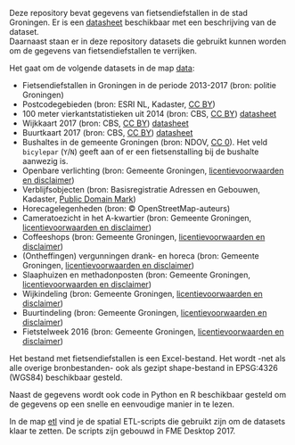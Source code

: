 Deze repository bevat gegevens van fietsendiefstallen in de stad Groningen. Er is een [datasheet](../master/doc/Uitleg%20data.Rmd) beschikbaar met een beschrijving van de dataset.  
Daarnaast staan er in deze repository datasets die gebruikt kunnen worden om de gegevens van fietsendiefstallen te verrijken. 

Het gaat om de volgende datasets in de map [data](https://github.com/KennisnetwerkDataScience/Fietsendiefstallen/tree/master/data):
* Fietsendiefstallen in Groningen in de periode 2013-2017 (bron: politie Groningen)
* Postcodegebieden (bron: ESRI NL, Kadaster, [CC BY](https://creativecommons.org/licenses/by/3.0/nl/))
* 100 meter vierkantstatistieken uit 2014 (bron: CBS, [CC BY](https://creativecommons.org/licenses/by/3.0/nl/)) [datasheet](https://www.cbs.nl/-/media/imported/documents/2014/44/statistische%20gegevens%20per%20vierkant%20update%20oktober%202014.pdf?la=nl-nl)
* Wijkkaart 2017 (bron: CBS, [CC BY](https://creativecommons.org/licenses/by/3.0/nl/)) [datasheet](https://www.cbs.nl/-/media/_pdf/2017/36/2017ep37%20toelichting%20wijk%20en%20buurtkaart%202017.pdf)
* Buurtkaart 2017 (bron: CBS, [CC BY](https://creativecommons.org/licenses/by/3.0/nl/)) [datasheet](https://www.cbs.nl/-/media/_pdf/2017/36/2017ep37%20toelichting%20wijk%20en%20buurtkaart%202017.pdf)
* Bushaltes in de gemeente Groningen (bron: NDOV, [CC 0](https://creativecommons.org/publicdomain/zero/1.0/deed.nl)). Het veld `bicylepar` (`Y`/`N`) geeft aan of er een fietsenstalling bij de bushalte aanwezig is.
* Openbare verlichting (bron: Gemeente Groningen, [licentievoorwaarden en disclaimer](../master/doc/licentievoorwaarden_disclaimer_gemeente.md))
* Verblijfsobjecten (bron: Basisregistratie Adressen en Gebouwen, Kadaster, [Public Domain Mark](https://creativecommons.org/publicdomain/mark/1.0/deed.nl))
* Horecagelegenheden (bron: &copy; OpenStreetMap-auteurs)
* Cameratoezicht in het A-kwartier (bron: Gemeente Groningen, [licentievoorwaarden en disclaimer](../master/doc/licentievoorwaarden_disclaimer_gemeente.md))
* Coffeeshops (bron: Gemeente Groningen, [licentievoorwaarden en disclaimer](../master/doc/licentievoorwaarden_disclaimer_gemeente.md))
* (Ontheffingen) vergunningen drank- en horeca (bron: Gemeente Groningen, [licentievoorwaarden en disclaimer](../master/doc/licentievoorwaarden_disclaimer_gemeente.md))
* Slaaphuizen en methadonposten (bron: Gemeente Groningen, [licentievoorwaarden en disclaimer](../master/doc/licentievoorwaarden_disclaimer_gemeente.md))
* Wijkindeling (bron: Gemeente Groningen, [licentievoorwaarden en disclaimer](../master/doc/licentievoorwaarden_disclaimer_gemeente.md))
* Buurtindeling (bron: Gemeente Groningen, [licentievoorwaarden en disclaimer](../master/doc/licentievoorwaarden_disclaimer_gemeente.md))
* Fietstelweek 2016 (bron: Gemeente Groningen, [licentievoorwaarden en disclaimer](../master/doc/licentievoorwaarden_disclaimer_gemeente.md))

   
Het bestand met fietsendiefstallen is een Excel-bestand. Het wordt -net als alle overige bronbestanden- ook als gezipt shape-bestand in EPSG:4326 (WGS84) beschikbaar gesteld.

Naast de gegevens wordt ook code in Python en R beschikbaar gesteld om de gegevens op een snelle en eenvoudige manier in te lezen.

In de map [etl](https://github.com/KennisnetwerkDataScience/Fietsendiefstallen/tree/master/etl) vind je de spatial ETL-scripts die gebruikt zijn om de datasets klaar te zetten. De scripts zijn gebouwd in FME Desktop 2017.
